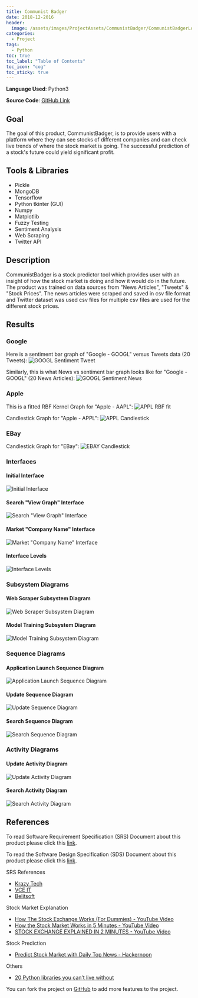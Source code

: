 ```yaml
---
title: Communist Badger
date: 2018-12-2016
header:
  image: /assets/images/ProjectAssets/CommunistBadger/CommunistBadgerLogo.png
categories:
  - Project
tags:
  - Python
toc: true
toc_label: "Table of Contents"
toc_icon: "cog"
toc_sticky: true
---
```


**Language Used**: Python3

**Source Code**: [GitHub Link](https://github.com/kjanjua26/CommunistBadger)

## Goal
The goal of this product, CommunistBadger, is to provide users with a platform where they can see stocks of different companies and can check live trends of where the stock market is going. The successful prediction of a stock's future could yield significant profit.

## Tools & Libraries
- Pickle
- MongoDB
- Tensorflow
- Python tkinter (GUI)
- Numpy
- Matplotlib
- Fuzzy Testing
- Sentiment Analysis
- Web Scraping
- Twitter API

## Description
CommunistBadger is a stock predictor tool which provides user with an insight of how the stock market is doing and how it would do in the future. The product was trained on data sources from "News Articles", "Tweets" & "Stock Prices". The news articles were scraped and saved in csv file format and Twitter dataset was used csv files for multiple csv files are used for the different stock prices.

## Results
### Google
Here is a sentiment bar graph of "Google - GOOGL" versus Tweets data (20 Tweets):
![GOOGL Sentiment Tweet](https://github.com/kjanjua26/CommunistBadger/blob/master/visualization/sentiment_results_tweets_Google.png)

Similarly, this is what News vs sentiment bar graph looks like for "Google - GOOGL" (20 News Articles):
![GOOGL Sentiment News](https://github.com/kjanjua26/CommunistBadger/blob/master/visualization/sentiment_results_news_Google.png)

### Apple
This is a fitted RBF Kernel Graph for "Apple - AAPL":
![APPL RBF fit](https://github.com/kjanjua26/CommunistBadger/blob/master/visualization/Apple_stock_rbf.png)

Candlestick Graph for "Apple - APPL":
![APPL Candlestick](https://github.com/kjanjua26/CommunistBadger/blob/master/visualization/candlestick_aapl.png)

### EBay
Candlestick Graph for "EBay":
![EBAY Candlestick](https://github.com/kjanjua26/CommunistBadger/blob/master/visualization/stock_prediction_EBAY.png)

### Interfaces
#### Initial Interface
![Initial Interface](https://github.com/ShahzaibWaseem/ShahzaibWaseem.github.io/blob/master/assets/images/ProjectAssets/CommunistBadger/InitialInterface.png)

#### Search "View Graph" Interface
![Search "View Graph" Interface](https://github.com/ShahzaibWaseem/ShahzaibWaseem.github.io/blob/master/assets/images/ProjectAssets/CommunistBadger/SearchViewGraphInterface.png)

#### Market "Company Name" Interface
![Market "Company Name" Interface](https://github.com/ShahzaibWaseem/ShahzaibWaseem.github.io/blob/master/assets/images/ProjectAssets/CommunistBadger/MarketCompanyNameInterface.png)

#### Interface Levels
![Interface Levels](https://github.com/ShahzaibWaseem/ShahzaibWaseem.github.io/blob/master/assets/images/ProjectAssets/CommunistBadger/InterfaceLevels.png)

### Subsystem Diagrams
#### Web Scraper Subsystem Diagram
![Web Scraper Subsystem Diagram](https://github.com/ShahzaibWaseem/ShahzaibWaseem.github.io/blob/master/assets/images/ProjectAssets/CommunistBadger/WebscraperSubsystemDiagram.png)

#### Model Training Subsystem Diagram
![Model Training Subsystem Diagram](https://github.com/ShahzaibWaseem/ShahzaibWaseem.github.io/blob/master/assets/images/ProjectAssets/CommunistBadger/ModelTrainingSubsystemDiagram.png)

### Sequence Diagrams
#### Application Launch Sequence Diagram
![Application Launch Sequence Diagram](https://github.com/ShahzaibWaseem/ShahzaibWaseem.github.io/blob/master/assets/images/ProjectAssets/CommunistBadger/InitialSequenceDiagram.png)

#### Update Sequence Diagram
![Update Sequence Diagram](https://github.com/ShahzaibWaseem/ShahzaibWaseem.github.io/blob/master/assets/images/ProjectAssets/CommunistBadger/UpdateSequenceDiagram.png)

#### Search Sequence Diagram
![Search Sequence Diagram](https://github.com/ShahzaibWaseem/ShahzaibWaseem.github.io/blob/master/assets/images/ProjectAssets/CommunistBadger/SearchSequenceDiagram.png)

### Activity Diagrams
#### Update Activity Diagram
![Update Activity Diagram](https://github.com/ShahzaibWaseem/ShahzaibWaseem.github.io/blob/master/assets/images/ProjectAssets/CommunistBadger/UpdateActivityDiagram.png)

#### Search Activity Diagram
![Search Activity Diagram](https://github.com/ShahzaibWaseem/ShahzaibWaseem.github.io/blob/master/assets/images/ProjectAssets/CommunistBadger/SearchActivityDiagram.png)

## References
To read Software Requirement Specification (SRS) Document about this product please click this [link](https://github.com/kjanjua26/CommunistBadger/blob/master/Documentation/Project%20Deliverable%201.pdf).

To read the Software Design Specification (SDS) Document about this product please click this [link](https://github.com/kjanjua26/CommunistBadger/blob/master/Documentation/Project%20Deliverable%202-SDS.pdf).

SRS References
- [Krazy Tech](https://krazytech.com/projects/sample-software-requirements-specificationsrs-report-airline-database)
- [VCE IT](http://www.vceit.com/p/SRS-sample.htm)
- [Belitsoft](https://belitsoft.com/custom-application-development-services/software-requirements-specification-document-example-international-standard)

Stock Market Explanation
- [How The Stock Exchange Works (For Dummies) - YouTube Video](https://www.youtube.com/watch?v=F3QpgXBtDeo)
- [How the Stock Market Works in 5 Minutes - YouTube Video](https://www.youtube.com/watch?v=_-dD416-cqw)
- [STOCK EXCHANGE EXPLAINED IN 2 MINUTES - YouTube Video](https://www.youtube.com/watch?v=l3t406oTmss)

Stock Prediction
- [Predict Stock Market with Daily Top News - Hackernoon](https://hackernoon.com/predict-stock-market-with-daily-top-news-8c8db25bef8d)

Others
- [20 Python libraries you can’t live without](https://yasoob.me/2013/07/30/20-python-libraries-you-cant-live-without/)

You can fork the project on [GitHub](https://github.com/ShahzaibWaseem/Project-DSA) to add more features to the project.